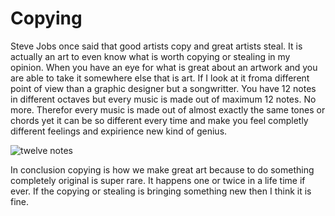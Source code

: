 # Copying 

Steve Jobs once said that good artists copy and great artists steal. It is actually an art to even know what is worth copying or stealing in my opinion. When you have an eye for what is great about an artwork and you are able to take it somewhere else that is art. If I look at it froma different point of view than a graphic designer but a songwritter. You have 12 notes in different octaves but every music is made out of maximum 12 notes. No more. Therefor every music is made out of almost exactly the same tones or chords yet it can be so different every time and make you feel completly different feelings and expirience new kind of genius.

 ![twelve notes](letter_j_dudacek.gif)

In conclusion copying is how we make great art because to do something completely original is super rare. It happens one or twice in a life time if ever. If the copying or stealing is bringing something new then I think it is fine.

